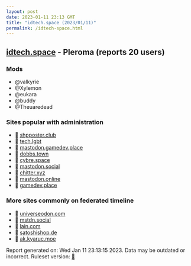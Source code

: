 ```yaml
---
layout: post
date: 2023-01-11 23:13 GMT
title: "idtech.space (2023/01/11)"
permalink: /idtech-space.html
---
```



## [idtech.space](https://idtech.space) - Pleroma (reports 20 users)

### Mods
 * @valkyrie
 * @Xylemon
 * @eukara
 * @buddy
 * @Theuaredead

### Sites popular with administration

* 🐘 [shpposter.club](/shpposter-club.html)
* 🐘 [tech.lgbt](/tech-lgbt.html)
* 🐘 [mastodon.gamedev.place](/mastodon-gamedev-place.html)
* 🐘 [dobbs.town](/dobbs-town.html)
* 🐘 [cybre.space](/cybre-space.html)
* 🐘 [mastodon.social](/mastodon-social.html)
* 🐘 [chitter.xyz](/chitter-xyz.html)
* 🐘 [mastodon.online](/mastodon-online.html)
* 🐘 [gamedev.place](/gamedev-place.html)

### More sites commonly on federated timeline

* 🐘 [universeodon.com](/universeodon-com.html)
* 🐘 [mstdn.social](/mstdn-social.html)
* 🐘 [lain.com](/lain-com.html)
* 🐘 [satoshishop.de](/satoshishop-de.html)
* 🐘 [ak.kyaruc.moe](/ak-kyaruc-moe.html)

Report generated on: Wed Jan 11 23:13:15 2023. Data may be outdated or incorrect.
Ruleset version: [🧁](/version-cupcake)
